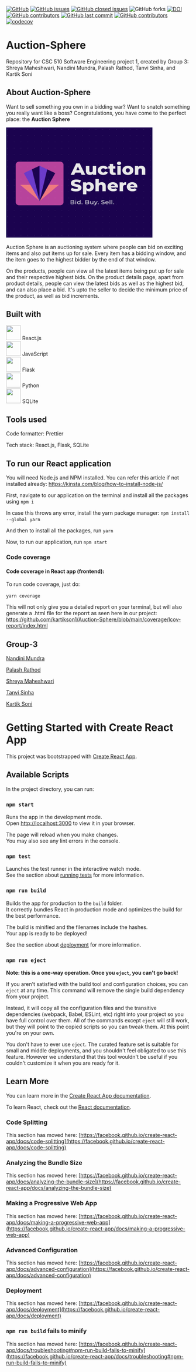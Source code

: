 [![GitHub](https://img.shields.io/github/license/kartikson1/Auction-Sphere)](https://github.com/kartikson1/Auction-Sphere/blob/main/LICENSE)
[![GitHub issues](https://img.shields.io/github/issues/kartikson1/Auction-Sphere)](https://github.com/kartikson1/Auction-Sphere/issues)
[![GitHub closed issues](https://img.shields.io/github/issues-closed-raw/kartikson1/Auction-Sphere)](https://github.com/kartikson1/Auction-Sphere/issues?q=is%3Aissue+is%3Aclosed)
![GitHub forks](https://img.shields.io/github/forks/kartikson1/Auction-Sphere?style=social)
[![DOI](https://zenodo.org/badge/545100230.svg)](https://zenodo.org/badge/latestdoi/545100230)
[![GitHub contributors](https://img.shields.io/github/contributors/kartikson1/Auction-Sphere)](https://github.com/kartikson1/Auction-Sphere/graphs/contributors)
[![GitHub last commit](https://img.shields.io/github/last-commit/kartikson1/Auction-Sphere)](https://github.com/kartikson1/Auction-Sphere/commits/main)
[![GitHub contributors](https://img.shields.io/github/contributors/kartikson1/Auction-Sphere)](https://github.com/kartikson1/Auction-Sphere/graphs/contributors)
[![codecov](https://codecov.io/github/kartikson1/Auction-Sphere/branch/main/graph/badge.svg?token=eucr4X9Mtx)](https://codecov.io/github/kartikson1/Auction-Sphere)


# Auction-Sphere

Repository for CSC 510 Software Engineering project 1, created by Group 3: Shreya Maheshwari, Nandini Mundra, Palash Rathod, Tanvi Sinha, and Kartik Soni

## About Auction-Sphere

Want to sell something you own in a bidding war? Want to snatch something you really want like a boss?
Congratulations, you have come to the perfect place: the **Auction Sphere**

<img src="./src/assets/Logo.png" width="400" height="300">

Auction Sphere is an auctioning system where people can bid on exciting items and also put items up for sale. Every item has a bidding window, and the item goes to the highest bidder by the end of that window.

On the products, people can view all the latest items being put up for sale and their respective highest bids. On the product details page, apart from product details, people can view the latest bids as well as the highest bid, and can also place a bid. It's upto the seller to decide the minimum price of the product, as well as bid increments.


## Built with
  <img src="https://upload.wikimedia.org/wikipedia/commons/a/a7/React-icon.svg" width="40" height="40"/> React.js
  <br/>
  <img src="https://upload.wikimedia.org/wikipedia/commons/6/6a/JavaScript-logo.png" width="40" height="40"/> JavaScript
  <br/>
  <img src = "https://cdn.jsdelivr.net/gh/devicons/devicon/icons/flask/flask-original.svg" width="40" height="40"/> Flask
  <br/>
  <img src="https://cdn.jsdelivr.net/gh/devicons/devicon/icons/python/python-original.svg" width="40" height="40" /> Python
  <br/>
  <img src="https://upload.wikimedia.org/wikipedia/commons/3/38/SQLite370.svg" width="40" height="40" /> SQLite
  

## Tools used

Code formatter: Prettier

Tech stack: React.js, Flask, SQLite

## To run our React application

You will need Node.js and NPM installed. You can refer this article if not installed already: https://kinsta.com/blog/how-to-install-node-js/

First, navigate to our application on the terminal and install all the packages using
`npm i`

In case this throws any error, install the yarn package manager:
`npm install --global yarn`

And then to install all the packages, run
`yarn`

Now, to run our application, run
`npm start`

### Code coverage

#### Code coverage in React app (frontend):

To run code coverage, just do:

`yarn coverage`

This will not only give you a detailed report on your terminal, but will also generate a .html file for the reporrt as seen here in our project:
https://github.com/kartikson1/Auction-Sphere/blob/main/coverage/lcov-report/index.html


## Group-3

[Nandini Mundra](https://github.com/nandinimundra00)

[Palash Rathod](https://github.com/palash27)

[Shreya Maheshwari](https://github.com/ShreyaMaheshwari)

[Tanvi Sinha](https://github.com/tanvi9sinha)

[Kartik Soni](https://github.com/kartikson1)

# Getting Started with Create React App

This project was bootstrapped with [Create React App](https://github.com/facebook/create-react-app).

## Available Scripts

In the project directory, you can run:

### `npm start`

Runs the app in the development mode.\
Open [http://localhost:3000](http://localhost:3000) to view it in your browser.

The page will reload when you make changes.\
You may also see any lint errors in the console.

### `npm test`

Launches the test runner in the interactive watch mode.\
See the section about [running tests](https://facebook.github.io/create-react-app/docs/running-tests) for more information.

### `npm run build`

Builds the app for production to the `build` folder.\
It correctly bundles React in production mode and optimizes the build for the best performance.

The build is minified and the filenames include the hashes.\
Your app is ready to be deployed!

See the section about [deployment](https://facebook.github.io/create-react-app/docs/deployment) for more information.

### `npm run eject`

**Note: this is a one-way operation. Once you `eject`, you can't go back!**

If you aren't satisfied with the build tool and configuration choices, you can `eject` at any time. This command will remove the single build dependency from your project.

Instead, it will copy all the configuration files and the transitive dependencies (webpack, Babel, ESLint, etc) right into your project so you have full control over them. All of the commands except `eject` will still work, but they will point to the copied scripts so you can tweak them. At this point you're on your own.

You don't have to ever use `eject`. The curated feature set is suitable for small and middle deployments, and you shouldn't feel obligated to use this feature. However we understand that this tool wouldn't be useful if you couldn't customize it when you are ready for it.

## Learn More

You can learn more in the [Create React App documentation](https://facebook.github.io/create-react-app/docs/getting-started).

To learn React, check out the [React documentation](https://reactjs.org/).

### Code Splitting

This section has moved here: [https://facebook.github.io/create-react-app/docs/code-splitting](https://facebook.github.io/create-react-app/docs/code-splitting)

### Analyzing the Bundle Size

This section has moved here: [https://facebook.github.io/create-react-app/docs/analyzing-the-bundle-size](https://facebook.github.io/create-react-app/docs/analyzing-the-bundle-size)

### Making a Progressive Web App

This section has moved here: [https://facebook.github.io/create-react-app/docs/making-a-progressive-web-app](https://facebook.github.io/create-react-app/docs/making-a-progressive-web-app)

### Advanced Configuration

This section has moved here: [https://facebook.github.io/create-react-app/docs/advanced-configuration](https://facebook.github.io/create-react-app/docs/advanced-configuration)

### Deployment

This section has moved here: [https://facebook.github.io/create-react-app/docs/deployment](https://facebook.github.io/create-react-app/docs/deployment)

### `npm run build` fails to minify

This section has moved here: [https://facebook.github.io/create-react-app/docs/troubleshooting#npm-run-build-fails-to-minify](https://facebook.github.io/create-react-app/docs/troubleshooting#npm-run-build-fails-to-minify)
